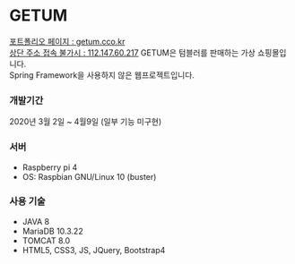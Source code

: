 # GETUM
[포트폴리오 페이지 : getum.cco.kr](http://getum.cco.kr)   
[상단 주소 접속 불가시 : 112.147.60.217](http://112.147.60.217)
GETUM은 텀블러를 판매하는 가상 쇼핑몰입니다.   
Spring Framework을 사용하지 않은 웹프로젝트입니다.   

### 개발기간
2020년 3월 2일 ~ 4월9일 (일부 기능 미구현)

### 서버    
* Raspberry pi 4
* OS: Raspbian GNU/Linux 10 (buster)

### 사용 기술
* JAVA 8
* MariaDB 10.3.22
* TOMCAT 8.0
* HTML5, CSS3, JS, JQuery, Bootstrap4
